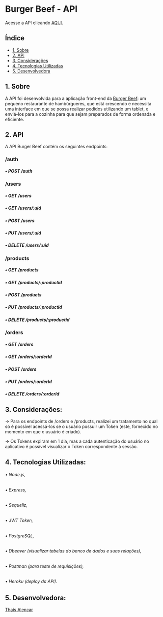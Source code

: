 # Burger Beef - API

Acesse a API clicando [AQUI](https://apiburgerbeef.herokuapp.com/).

## Índice

* [1. Sobre](#1-sobre)
* [2. API](#2-api)
* [3. Considerações](#3-consideracoes)
* [4. Tecnologias Utilizadas](#5-tecnologias-utilizadas)
* [5. Desenvolvedora](#5-desenvolvedora)


## 1. Sobre

A API foi desenvolvida para a aplicação front-end da [Burger Beef](https://burger-beef02.vercel.app/): um pequeno restaurante de hambúrgueres, que está crescendo e necessita uma interface em que se possa realizar pedidos utilizando um tablet, e enviá-los para a cozinha para que sejam preparados de forma ordenada e eficiente.

## 2. API

A API Burger Beef contém os seguintes endpoints:


### /auth
##### • POST /auth


### /users
##### • GET /users
##### • GET /users/:uid
##### • POST /users
##### • PUT /users/:uid
##### • DELETE /users/:uid


### /products
##### • GET /products
##### • GET /products/:productid
##### • POST /products
##### • PUT /products/:productid
##### • DELETE /products/:productid


### /orders
##### • GET /orders
##### • GET /orders/:orderId
##### • POST /orders
##### • PUT /orders/:orderId
##### • DELETE /orders/:orderId

## 3. Considerações:

-> Para os endpoints de /orders e /products, realizei um tratamento no qual só é possível acessá-los se o usuário possuir um Token (este, fornecido no momento em que o usuário é criado). 

-> Os Tokens expiram em 1 dia, mas a cada autenticação do usuário no aplicativo é possível visualizar o Token correspondente à sessão.

## 4. Tecnologias Utilizadas:

 ###### • Node.js,
 ###### • Express, 
 ###### • Sequeliz, 
 ###### • JWT Token, 
 ###### • PostgreSQL,
 ###### • Dbeaver (visualizar tabelas do banco de dados e suas relações), 
 ###### • Postman (para teste de requisições),
 ###### • Heroku (deploy da API).

## 5. Desenvolvedora:

 [Thaís Alencar](https://github.com/alencartha)




